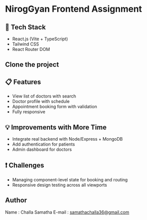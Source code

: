  # NirogGyan Frontend Assignment

## 🚀 Tech Stack

- React.js (Vite + TypeScript)
- Tailwind CSS
- React Router DOM

## Clone the project 

## 📋 Features

- View list of doctors with search
- Doctor profile with schedule
- Appointment booking form with validation
- Fully responsive

## 💡 Improvements with More Time

- Integrate real backend with Node/Express + MongoDB
- Add authentication for patients
- Admin dashboard for doctors

## ❗ Challenges

- Managing component-level state for booking and routing
- Responsive design testing across all viewports

## Author 
Name :  Challa Samatha 
E-mail : samathachalla36@gmail.com

